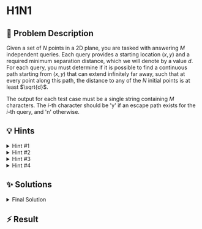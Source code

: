# H1N1

## 📝 Problem Description

Given a set of $N$ points in a 2D plane, you are tasked with answering $M$ independent queries. Each query provides a starting location $(x,y)$ and a required minimum separation distance, which we will denote by a value $d$. For each query, you must determine if it is possible to find a continuous path starting from $(x,y)$ that can extend infinitely far away, such that at every point along this path, the distance to any of the $N$ initial points is at least $\sqrt{d}$.

The output for each test case must be a single string containing $M$ characters. The $i$-th character should be 'y' if an escape path exists for the $i$-th query, and 'n' otherwise.

## 💡 Hints

<details>
<summary>Hint #1</summary>
The problem requires finding a "safe" path. A path is safe if it maintains a certain minimum distance from a set of fixed points. Where would such a path lie? Intuitively, to maximize safety, one should travel as far as possible from all points. This suggests considering the regions of the plane that are equidistant from the nearest two or three fixed points.
</details>
<details>
<summary>Hint #2</summary>
Let's rephrase the problem. A person at location $P$ needing to maintain a distance of at least $\sqrt{d}$ is equivalent to a disk of radius $\sqrt{d}$ centered at $P$ not being allowed to contain any of the fixed points. The question is then: can this disk move from its initial position to infinity without ever "colliding" with any of the fixed points? This is a classic motion planning problem. The "highways" for such movement are defined by the Voronoi diagram of the fixed points, as its edges are maximally distant from the nearest sites.
</details>
<details>
<summary>Hint #3</summary>
Solving each query from scratch would be too slow given the constraints. This points towards a precomputation strategy. We can partition the plane into regions and, for each region, precompute the maximum size of a disk that can escape from it. The Delaunay triangulation, which is the dual of the Voronoi diagram, provides a convenient partitioning of the plane into triangles. The "bottlenecks" for movement between adjacent triangles are the shared Delaunay edges. This suggests an algorithm that propagates "escape clearance" values from the outside inwards through the faces of the triangulation.
</details>
<details>
<summary>Hint #4</summary>
The process of propagating escape clearances can be modeled as a shortest path algorithm on the dual graph of the triangulation, where faces are nodes. Since we want to find the path that allows the *largest* disk to pass, we need to maximize the minimum clearance along the path. This is a "widest path" or "bottleneck shortest path" problem. A Dijkstra-like algorithm using a max-priority queue is perfectly suited for this. Start the search from the infinite faces, which have infinite clearance, and explore inwards.
</details>

## ✨ Solutions

<details>
<summary>Final Solution</summary>
This problem is a classic example of motion planning. We need to determine if a person, who can be modeled as a point, can find a path from a starting location to "infinity" while always maintaining a minimum distance from a set of fixed "infected" points.

### Core Idea: Disk Escape and Precomputation

The condition of maintaining a distance of at least $\sqrt{d}$ from all infected points is equivalent to saying that a disk of radius $\sqrt{d}$ centered at the person's location must never contain any of the infected points. The problem then becomes: can this disk move from its initial position to an unbounded region of the plane?

Since we have many queries for the same set of infected points, a precomputation approach is ideal. We can analyze the structure of the plane defined by the infected points and, for every region, determine the maximum size of a disk that can escape from it.

### Geometric Framework: Delaunay Triangulation

The paths that stay maximally far from a set of points are the edges of the **Voronoi diagram**. The center of our escaping disk would ideally travel along these edges. However, working with the Voronoi diagram's dual, the **Delaunay triangulation**, is often computationally more convenient. The vertices of the Delaunay triangulation are the infected points themselves.

The key insight is to consider the faces (triangles) of the Delaunay triangulation. Movement between adjacent triangles is only possible by crossing their shared edge. This shared edge acts as a bottleneck. A disk can only pass through this "gap" if its diameter is less than or equal to the length of the edge.

To avoid floating-point inaccuracies and expensive `sqrt` operations, we will work with **squared distances**. Let the input value `d` be the required *squared* distance. Our disk has a squared radius of $d$.

### Algorithm: Widest Path on the Dual Graph

We can determine the escape capability of each face using an algorithm similar to Dijkstra's on the dual graph of the triangulation (where faces are nodes). Our goal is to find the "widest" path from each face to the outside, i.e., the path that maximizes the minimum clearance.

1.  **Model:**
    *   **Nodes:** The faces of the Delaunay triangulation.
    *   **"Weight":** For each face `f`, we want to compute `f->info()`, which will store the squared *diameter* of the largest disk that can escape from `f`. The squared diameter is used because it corresponds directly to the squared length of the bottleneck edge.
    *   **Edges:** Adjacency between faces. The capacity of the "passage" between two faces is the squared length of their shared Delaunay edge.

2.  **Initialization:**
    *   We use a max-priority queue to manage faces to visit. It will store pairs of `(escape_clearance, face_handle)`.
    *   The infinite faces of the triangulation are already "outside". Any disk within them has escaped. Therefore, they have an infinite escape clearance. We add all infinite faces to the priority queue with a symbolic infinite clearance.
    *   We initialize the `info` for all finite faces to 0.

3.  **Execution (Dijkstra-like process):**
    *   While the priority queue is not empty, extract the entry `(D_sq, F)` with the highest clearance `D_sq`.
    *   If we have already found a better or equal path for face `F`, we can skip it. Otherwise, we set `F->info() = D_sq`.
    *   For each neighbor `N` of `F` across a shared edge `e`:
        *   The squared length of `e` is the maximum squared diameter that can pass between `F` and `N`.
        *   The maximum clearance for a path from `N` to the outside via `F` is `min(D_sq, squared_length(e))`.
        *   If this new clearance is greater than the current `N->info()`, we update `N`'s potential and add it to the priority queue.

After this process completes, `face->info()` for every face will hold the maximum squared diameter of a disk that can escape from that region.

### Answering Queries

With the precomputed values, each query can be answered quickly:

1.  For a query at point `p` with required squared distance `d`:
2.  **Initial Position Check:** First, find the infected point `v` nearest to `p`. If the squared distance between `p` and `v` is less than `d`, the person is already in a forbidden zone. The answer is 'n'.
3.  **Escape Path Check:** If the initial position is valid, locate the Delaunay face `f` that contains `p`.
    *   The precomputed value `f->info()` tells us the maximum squared diameter of a disk that can escape from this face.
    *   Our disk has a squared radius of `d`, which means its squared diameter is $(2 \times \text{radius})^2 = 4 \times (\text{radius})^2 = 4d$.
    *   Escape is possible if and only if the required squared diameter is no more than the available clearance: `4*d <= f->info()`.
    *   If the condition holds, the answer is 'y'; otherwise, it's 'n'.

```cpp
#include <iostream>
#include <vector>
#include <queue>
#include <limits>

#include <CGAL/Exact_predicates_inexact_constructions_kernel.h>
#include <CGAL/Delaunay_triangulation_2.h>
#include <CGAL/Triangulation_face_base_with_info_2.h>

// CGAL type definitions
typedef CGAL::Exact_predicates_inexact_constructions_kernel K;
typedef CGAL::Triangulation_vertex_base_2<K> Vb;
// Store a double in each face for our precomputed escape clearance
typedef CGAL::Triangulation_face_base_with_info_2<double, K> Fb;
typedef CGAL::Triangulation_data_structure_2<Vb,Fb> Tds;
typedef CGAL::Delaunay_triangulation_2<K,Tds> Triangulation;

typedef Triangulation::Face_handle FaceHandle;
typedef Triangulation::Vertex_handle VertexHandle;
typedef K::Point_2 Point;

void solve() {
  int n;
  std::cin >> n;
  if (n == 0) exit(0);

  std::vector<Point> infected_points(n);
  for (int i = 0; i < n; ++i) {
    std::cin >> infected_points[i];
  }

  // Construct the Delaunay triangulation from the infected points
  Triangulation t;
  t.insert(infected_points.begin(), infected_points.end());

  // ===== PRECOMPUTATION =====
  // Priority queue for the Dijkstra-like algorithm. We use std::priority_queue
  // which is a max-heap by default, perfect for finding the widest path.
  std::priority_queue<std::pair<double, FaceHandle>> pq;

  // Initialize: Start with infinite faces, which have infinite escape clearance.
  for (auto f = t.all_faces_begin(); f != t.all_faces_end(); ++f) {
    if (t.is_infinite(f)) {
      pq.push({std::numeric_limits<double>::max(), f});
    }
    f->info() = 0; // Initialize clearance for all faces to 0
  }

  // Run the Dijkstra-like algorithm to find max escape clearance for each face
  while (!pq.empty()) {
    auto [clearance_sq, face] = pq.top();
    pq.pop();

    // If we've already found a better path to this face, skip.
    if (clearance_sq <= face->info()) {
      continue;
    }
    face->info() = clearance_sq;

    // Explore neighbors
    for (int i = 0; i < 3; ++i) {
      FaceHandle neighbor = face->neighbor(i);
      if (t.is_infinite(neighbor)) continue;

      // The bottleneck to the neighbor is the squared length of the shared edge
      Point p1 = face->vertex((i + 1) % 3)->point();
      Point p2 = face->vertex((i + 2) % 3)->point();
      double bottleneck_sq = CGAL::squared_distance(p1, p2);

      // The new path's clearance is limited by the current path's clearance and the new bottleneck
      double new_clearance_sq = std::min(clearance_sq, bottleneck_sq);
      
      // If this path is wider than any known path to the neighbor, update it.
      if (new_clearance_sq > neighbor->info()) {
        pq.push({new_clearance_sq, neighbor});
      }
    }
  }
  
  // ===== ANSWER QUERIES =====
  int m;
  std::cin >> m;
  for (int i = 0; i < m; ++i) {
    Point user_pos;
    double d; // required squared distance
    std::cin >> user_pos >> d;

    // 1. Initial Position Check: Is the user already too close?
    VertexHandle nearest_v = t.nearest_vertex(user_pos);
    if (CGAL::squared_distance(user_pos, nearest_v->point()) < d) {
      std::cout << 'n';
      continue;
    }

    // 2. Escape Path Check: Locate the face and check its precomputed clearance.
    FaceHandle f = t.locate(user_pos);
    // A disk with squared radius 'd' has a squared diameter of 4*d.
    // We can escape if this required squared diameter is <= the available clearance.
    if (4 * d <= f->info()) {
      std::cout << 'y';
    } else {
      std::cout << 'n';
    }
  }
  std::cout << std::endl;
}

int main() {
  std::ios_base::sync_with_stdio(false);
  while (true) {
    solve();
  }
  return 0;
}
```

</details>

## ⚡ Result

```plaintext

```